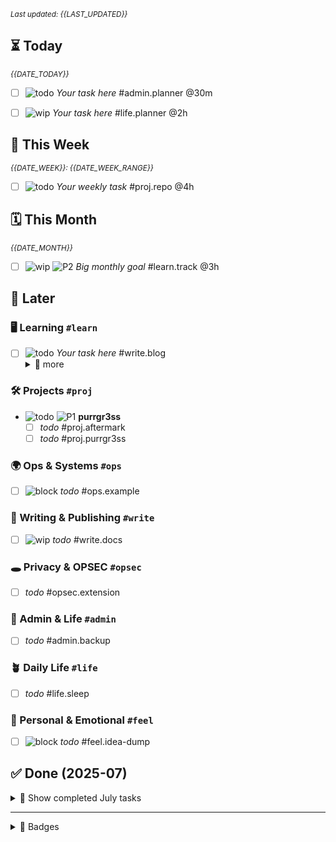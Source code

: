 
<div class="purrboard">

<!--DATE-LAST_UPDATED-->
<sub><em>Last updated: {{LAST_UPDATED}}</em></sub>

<!-- ============= ACTIVE START ============= -->

## ⏳ Today

<!--DATE-TODAY-->
<sub><em>{{DATE_TODAY}}</em></sub>

* [ ] ![todo]  _Your task here_ <span class="tag tag-primary">#admin.planner</span> @30m

* [ ] ![wip]  _Your task here_ <span class="tag tag-primary">#life.planner</span> @2h

## 📆 This Week

<!--DATE-WEEK-->
<sub><em>{{DATE_WEEK}}: {{DATE_WEEK_RANGE}}</em></sub>

* [ ] ![todo] _Your weekly task_ <span class="tag tag-primary">#proj.repo</span> @4h

## 🗓️ This Month

<!--DATE-MONTH-->
<sub><em>{{DATE_MONTH}}</em></sub>

* [ ] ![wip] ![P2][P2] _Big monthly goal_ <span class="tag tag-primary">#learn.track</span> @3h

## 🌙 Later

### 🖥️ Learning `#learn`

* [ ] ![todo] _Your task here_ <span class="tag tag-primary">#write.blog</span>
  <details><summary>🔆 more</summary>
  <span class="tag tag-ghost">#opsec.tor</span>
  <span class="tag tag-ghost">#write.blog</span><br>
  <p>_extra note here_</p>
  </details>

### 🛠️ Projects `#proj`

* ![todo] ![P1][p1] **purrgr3ss**
  * [ ] _todo_ <span class="tag tag-primary">#proj.aftermark</span>
  * [ ] _todo_ <span class="tag tag-primary">#proj.purrgr3ss</span>

### 🌍 Ops & Systems `#ops`

* [ ] ![block][block] _todo_ <span class="tag tag-primary">#ops.example</span>

### 🧩 Writing & Publishing `#write`

* [ ] ![wip]  _todo_  <span class="tag tag-primary">#write.docs</span>


### 🕳️ Privacy & OPSEC `#opsec`

* [ ]  _todo_  <span class="tag tag-primary">#opsec.extension</span>

### 🧾 Admin & Life `#admin`

* [ ]  _todo_  <span class="tag tag-primary">#admin.backup</span>

### 🪴 Daily Life `#life`

* [ ]  _todo_  <span class="tag tag-primary">#life.sleep</span>

### 💌 Personal & Emotional `#feel`

* [ ] ![block][block]  _todo_  <span class="tag tag-primary">#feel.idea-dump</span>

<!-- ============= ARCHIVE END ============= -->

## ✅ Done (2025-07)

<details>
<summary> 🔆 Show completed July tasks</summary>

* [x] ![done] _todo_  <span class="tag tag-primary">#proj.example</span> 
2025-07-17T13:00:00+00:00
</details>

</div>

---

<details>
<summary> 🌈 Badges</summary>

[todo]:   https://img.shields.io/badge/status-QUEUE-blue?style=plastic&logo=github
[wip]:    https://img.shields.io/badge/status-WIP-orange?style=plastic&logo=githubactions
[block]:  https://img.shields.io/badge/status-BLOCKED-red?style=plastic&logo=probot
[done]:   https://img.shields.io/badge/status-DONE-brightgreen?style=plastic&logo=checkmarx
[rev]:    https://img.shields.io/badge/status-REVIEW-yellow?style=plastic&logo=codefactor
[P1]:     https://img.shields.io/badge/PRIORITY-1-critical?style=flat-square
[P2]:     https://img.shields.io/badge/PRIORITY-2-high?style=flat-square

</details>